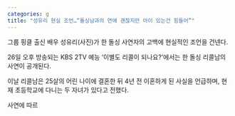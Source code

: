 ```yaml
---
categories: g
title: "성유리 현실 조언…“돌싱남과의 연애 괜찮지만 아이 있는건 힘들어”"
---
```

  그룹 핑클 출신 배우 성유리(사진)가 한 돌싱 사연자의 고백에 현실적인 조언을 건넨다. 
 
26일 오후 방송되는 KBS 2TV 예능 ‘이별도 리콜이 되나요?’에서는 한 돌싱 리콜남의 사연이 공개된다. 
 
이날 리콜남은 25살의 어린 나이에 결혼한 뒤 4년 전 이혼하게 된 사실을 언급하며, 현재 초등학교에 다니는 두 자녀가 있다고 전했다.
 
사연에 따르